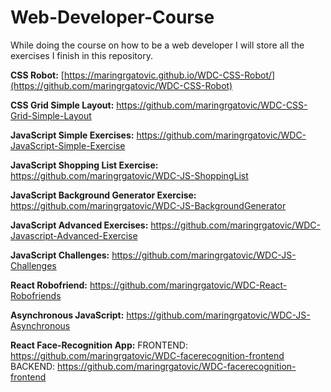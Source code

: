 # Web-Developer-Course
While doing the course on how to be a web developer I will store all the exercises I finish in this repository.

**CSS Robot:** [https://maringrgatovic.github.io/WDC-CSS-Robot/](https://github.com/maringrgatovic/WDC-CSS-Robot)

**CSS Grid Simple Layout:** https://github.com/maringrgatovic/WDC-CSS-Grid-Simple-Layout

**JavaScript Simple Exercises:** https://github.com/maringrgatovic/WDC-JavaScript-Simple-Exercise

**JavaScript Shopping List Exercise:** https://github.com/maringrgatovic/WDC-JS-ShoppingList

**JavaScript Background Generator Exercise:** https://github.com/maringrgatovic/WDC-JS-BackgroundGenerator

**JavaScript Advanced Exercises:** https://github.com/maringrgatovic/WDC-Javascript-Advanced-Exercise

**JavaScript Challenges:** https://github.com/maringrgatovic/WDC-JS-Challenges

**React Robofriend:** https://github.com/maringrgatovic/WDC-React-Robofriends

**Asynchronous JavaScript:** https://github.com/maringrgatovic/WDC-JS-Asynchronous

**React Face-Recognition App:** 
  FRONTEND: https://github.com/maringrgatovic/WDC-facerecognition-frontend
  BACKEND: https://github.com/maringrgatovic/WDC-facerecognition-frontend

